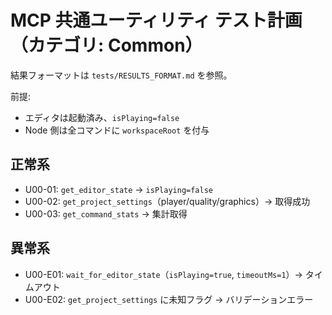 # MCP 共通ユーティリティ テスト計画（カテゴリ: Common）

結果フォーマットは `tests/RESULTS_FORMAT.md` を参照。

前提:
- エディタは起動済み、`isPlaying=false`
- Node 側は全コマンドに `workspaceRoot` を付与

## 正常系

- U00-01: `get_editor_state` → `isPlaying=false`
- U00-02: `get_project_settings`（player/quality/graphics）→ 取得成功
- U00-03: `get_command_stats` → 集計取得

## 異常系

- U00-E01: `wait_for_editor_state`（`isPlaying=true`, `timeoutMs=1`）→ タイムアウト
- U00-E02: `get_project_settings` に未知フラグ → バリデーションエラー


